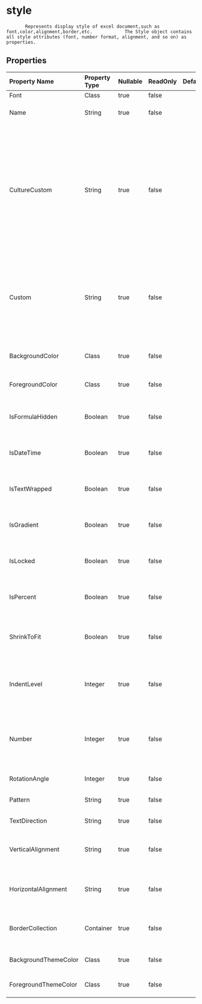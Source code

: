 # **style**

           Represents display style of excel document,such as font,color,alignment,border,etc.            The Style object contains all style attributes (font, number format, alignment, and so on) as properties.            

## **Properties**

| Property Name | Property Type | Nullable |  ReadOnly | DefaultValue | Description | 
| :- | :- | :- |:- |  :- | :- |
|Font|Class|true|false |  |Gets a  object. |
|Name|String|true|false |  |Gets or sets the name of the style. |
|CultureCustom|String|true|false |  |Gets and sets the culture-dependent pattern string for number format.            If no number format has been set for this object, null will be returned.            If number format is builtin, the pattern string corresponding to the builtin number will be returned. |
|Custom|String|true|false |  |Represents the custom number format string of this style object.            If the custom number format is not set(For example, the number format is builtin), "" will be returned. |
|BackgroundColor|Class|true|false |  |Gets or sets a style's background color. |
|ForegroundColor|Class|true|false |  |Gets or sets a style's foreground color. |
|IsFormulaHidden|Boolean|true|false |  |Represents if the formula will be hidden when the worksheet is protected. |
|IsDateTime|Boolean|true|false |  |Indicates whether the number format is a date format. |
|IsTextWrapped|Boolean|true|false |  |Gets or sets a value indicating whether the text within a cell is wrapped. |
|IsGradient|Boolean|true|false |  |Indicates whether the cell shading is a gradient pattern. |
|IsLocked|Boolean|true|false |  |Gets or sets a value indicating whether a cell can be modified or not. |
|IsPercent|Boolean|true|false |  |Indicates whether the number format is a percent format. |
|ShrinkToFit|Boolean|true|false |  |Represents if text automatically shrinks to fit in the available column width. |
|IndentLevel|Integer|true|false |  |Represents the indent level for the cell or range. Can only be an integer from 0 to 250. |
|Number|Integer|true|false |  |Gets or sets the display format of numbers and dates. The formatting patterns are different for different regions. |
|RotationAngle|Integer|true|false |  |Represents text rotation angle. |
|Pattern|String|true|false |  |Gets or sets the cell background pattern type. |
|TextDirection|String|true|false |  |Represents text reading order. |
|VerticalAlignment|String|true|false |  |Gets or sets the vertical alignment type of the text in a cell. |
|HorizontalAlignment|String|true|false |  |Gets or sets the horizontal alignment type of the text in a cell. |
|BorderCollection|Container|true|false |  |A public property named `BorderCollection` that is a list of `Border` objects.|
|BackgroundThemeColor|Class|true|false |  |Gets and sets the background theme color. |
|ForegroundThemeColor|Class|true|false |  |Gets and sets the foreground theme color. |

